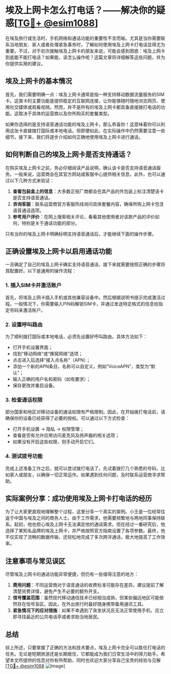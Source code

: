 # 埃及上网卡怎么打电话？——解决你的疑惑[[TG💪+ @esim1088](https://t.me/s/esim1088)]

在埃及旅行或生活时，手机网络和通话功能的重要性不言而喻。尤其是当你需要联系当地朋友、家人或者处理紧急事务时，了解如何使用埃及上网卡打电话显得尤为重要。不过，对于初次接触埃及上网卡的朋友来说，可能会感到困惑：埃及上网卡到底能不能打电话？如果能，该怎么操作呢？这篇文章将详细解答这些问题，并为你提供实用的建议。

## 埃及上网卡的基本情况

首先，我们需要明确一点：埃及上网卡通常是指一种支持移动数据流量服务的SIM卡。这类卡的主要功能是提供稳定的互联网连接，让你能够随时随地浏览网页、使用社交媒体或观看视频。然而，并不是所有的埃及上网卡都具备直接拨打电话的功能。这取决于具体的运营商以及你所购买的套餐类型。

如果你选择的是支持语音通话功能的埃及上网卡，那么恭喜你！这意味着你可以利用这张卡直接拨打国际或本地电话。但即便如此，在实际操作中仍然需要注意一些细节。接下来，我们将逐步介绍如何正确地使用埃及上网卡进行通话。

## 如何判断自己的埃及上网卡是否支持通话？

在购买埃及上网卡之前，务必仔细阅读产品说明，确认该卡是否支持语音通话服务。一般来说，运营商会在其官方网站或客服中心提供相关信息。此外，也可以通过以下几种方式来验证：

1. **查看包装盒上的信息**：大多数正规厂商都会在其产品的外包装上标注清楚该卡是否支持语音通话。
2. **咨询客服**：联系运营商官方客服热线询问具体套餐内容，确保所购上网卡包含语音通话选项。
3. **参考用户评价**：在网上搜索相关评论，看看其他使用者对该款产品的评价如何，特别是关于通话功能的部分。

只有当你的埃及上网卡明确标明支持语音通话后，才能继续下面的操作步骤。

## 正确设置埃及上网卡以启用通话功能

一旦确定了自己的埃及上网卡确实支持语音通话，接下来就需要按照正确的步骤将其配置好。以下是通用的操作流程：

### 1. 插入SIM卡并激活账户
首先，将埃及上网卡插入手机或其他兼容设备中。然后根据说明书提示完成激活过程。一般情况下，你需要输入PIN码解锁SIM卡，并通过发送特定格式的信息给指定号码来激活账户。

### 2. 设置呼叫路由
为了顺利拨打国际或本地电话，必须先设置好呼叫路由。具体方法如下：
   - 打开手机设置界面；
   - 找到“移动网络”或“蜂窝网络”选项；
   - 点击进入后选择“接入点名称”（APN）；
   - 添加一个新的APN条目，名称可以自定义，例如“VoiceAPN”，类型为“默认”；
   - 输入正确的用户名和密码（如有要求）；
   - 保存更改并重启设备。

### 3. 检查通话权限
部分国家和地区对移动设备的通话权限有严格限制。因此，在开始拨打电话前，请确保你的设备已经获得了必要的授权。可以通过以下方式检查：
   - 打开手机设置 -> 隐私 -> 权限管理；
   - 查看是否有允许应用访问麦克风及扬声器的相关选项；
   - 如果没有开启这些权限，则手动开启它们。

### 4. 测试拨号功能
完成上述准备工作之后，就可以尝试拨打电话了。先试着拨打几个熟悉的号码，比如家人或朋友，以确保一切正常运作。如果遇到任何问题，及时联系运营商寻求帮助。

## 实际案例分享：成功使用埃及上网卡打电话的经历

为了让大家更直观地理解整个过程，这里分享一个真实的案例。小王是一位经常往返于中国与埃及之间的商务人士。由于工作需求，他需要频繁地与两地同事保持联系。起初，他也担心埃及上网卡无法满足他的通话需求。但在经过一番研究后，他选择了某知名品牌的埃及上网卡，并严格按照官方指南设置了各项参数。最终，他不仅实现了流畅的数据传输，还轻松地完成了多次跨洋通话，极大地提高了工作效率。

## 注意事项与常见误区

尽管埃及上网卡的通话功能非常便捷，但仍有一些值得注意的地方：

1. **费用问题**：不同运营商对于语音通话的收费标准可能存在差异。建议提前了解清楚资费详情，避免产生不必要的额外开支。
2. **信号覆盖范围**：虽然现代移动通信技术已经相当成熟，但某些偏远地区可能依然存在信号盲区。因此，在外出旅行时最好随身携带备用通讯工具。
3. **紧急情况下的应对措施**：如果不幸遇到了突发状况且无法正常使用手机，应立即寻找最近的公共电话亭或者求助当地居民。

## 总结

综上所述，只要掌握了正确的方法和技术要点，埃及上网卡完全可以胜任打电话的任务。无论是短期旅游还是长期居住，它都能成为我们日常生活中的得力助手。希望本文所提供的信息对你有所帮助，同时也欢迎大家分享自己宝贵的经验与见解[[TG💪+ @esim1088](https://t.me/s/esim1088) ![Image](https://i.postimg.cc/4NQfJmqS/Snipaste-2025-05-13-00-14-12.png)]